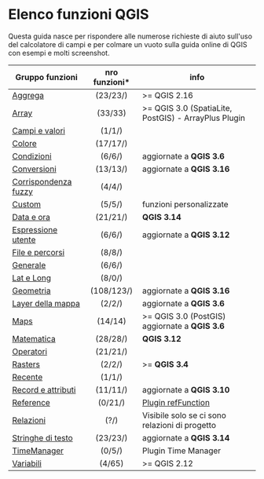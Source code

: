 # Elenco funzioni QGIS 

Questa guida nasce per rispondere alle numerose richieste di aiuto sull'uso del calcolatore di campi e per colmare un vuoto sulla guida online di QGIS con esempi e molti screenshot.

Gruppo funzioni|nro funzioni*|info
---------------|:----------:|----
[Aggrega](./aggregates/aggregalist.md) |(23/23/)| >= QGIS 2.16 
[Array](./arrays/array.md)| (33/33) |>= QGIS 3.0 (SpatiaLite, PostGIS) - ArrayPlus Plugin
[Campi e valori](./campi_e_valori/campi.md)| (1/1/)|
[Colore](./colore/colore.md)| (17/17/)|
[Condizioni](./condizioni/condizioni.md)| (6/6/)|aggiornate a **QGIS 3.6**
[Conversioni](./conversioni/conversioni.md)| (13/13/)|aggiornate a **QGIS 3.16**
[Corrispondenza fuzzy](./corrispondenza_fuzzy/corrispondenza_fuzzy.md)| (4/4/)|
[Custom](./custom/custom.md)| (5/5/)| funzioni personalizzate
[Data e ora](./data_ora/data_ora.md) |(21/21/)|**QGIS 3.14**
[Espressione utente](./espressione_utente/espressione_utente.md)| (6/6/)|aggiornate a **QGIS 3.12**
[File e percorsi](./file_e_percorsi/file_e_percorsi.md)| (8/8/)|
[Generale](./generale/generale.md)| (6/6/)|
[Lat e Long](./lat_long_tools/lat_long_tools.md)| (8/0/)|
[Geometria](./geometria/geometria.md) |(108/123/)| aggiornate a **QGIS 3.16**
[Layer della mappa](./layer_della_mappa/layer.md)| (2/2/)| aggiornate a **QGIS 3.6**
[Maps](./maps/maps.md)| (14/14) |>= QGIS 3.0 (PostGIS) aggiornate a **QGIS 3.6**
[Matematica](./matematica/matematica.md)| (28/28/)|**QGIS 3.12**
[Operatori](./operatori/operatori.md)| (21/21/)|
[Rasters](./rasters/rasters.md)|(2/2/)|>= **QGIS 3.4** 
[Recente](./recente/recente.md) |(1/1/)|
[Record e attributi](./record_e_attributi/record_e_attributi.md)| (11/11/)|aggiornate a **QGIS 3.10**
[Reference](./reference/reference.md)| (0/21/)| [Plugin refFunction](https://plugins.qgis.org/plugins/refFunctions/)
[Relazioni](./relazioni/relazioni.md)| (?/)| Visibile solo se ci sono relazioni di progetto
[Stringhe di testo](./stringhe_di_testo/stringhe_di_testo.md)| (23/23/)|aggiornate a **QGIS 3.14**
[TimeManager](./timemanager/timemanager.md)| (0/5/)| Plugin Time Manager
[Variabili](./variabili/variabili.md) |(4/65) |>= QGIS 2.12